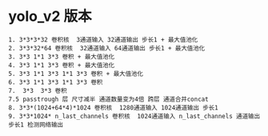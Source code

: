 # yolo_v2 版本

    1. 3*3*3*32 卷积核  3通道输入 32通道输出 步长1 + 最大值池化 
    2. 3*3*32*64 卷积核  32通道输入 64通道输出 步长1 + 最大值池化 
    3. 3*3 1*1 3*3 卷积 + 最大值池化
    4. 3*3 1*1 3*3 卷积 + 最大值池化
    5. 3*3 1*1 3*3 1*1 3*3 卷积 + 最大值池化
    6. 3*3 1*1 3*3 1*1 3*3 卷积
    7.  3*3  3*3 卷积
    7.5 passtrough 层 尺寸减半 通道数量变为4倍 跨层 通道合并concat
    8. 3*3*(1024+64*4)*1024 卷积核  1280通道输入 1024通道输出 步长1 
    9. 3*3*1024* n_last_channels 卷积核  1024通道输入 n_last_channels 通道输出 步长1 检测网络输出
